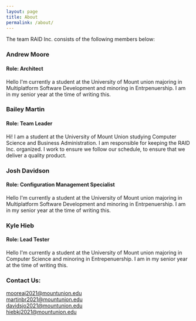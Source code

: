 ```yaml
---
layout: page
title: About
permalink: /about/
---
```


The team RAID Inc. consists of the following members below:

### Andrew Moore
#### Role: Architect
Hello I'm currently a student at the University of Mount union majoring in Multiplatform Software Development and minoring in Entrpenuership. I am in my senior year at the time of writing this. <br>

### Bailey Martin
#### Role: Team Leader
Hi! I am a student at the University of Mount Union studying Computer Science and Business Administration. I am responsible for keeping the RAID Inc. organized. I work to ensure we follow our schedule, to ensure that we deliver a quality product. <br>

### Josh Davidson
#### Role: Configuration Management Specialist
Hello I'm currently a student at the University of Mount union majoring in Multiplatform Software Development and minoring in Entrpenuership. I am in my senior year at the time of writing this. <br>

### Kyle Hieb
#### Role: Lead Tester
Hello I'm currently a student at the University of Mount union majoring in Computer Science and minoring in Entrepenuership. I am in my senior year at the time of writing this. <br>

### Contact Us:

[mooreaj2021@mountunion.edu](mailto:mooreaj2021@mountunion.edu) <br>
[martinbr2021@mountunion.edu](mailto:martinbr2021@mountunion.edu) <br>
[davidsjo2021@mountunion.edu](mailto:davidsjo2021@mountunion.edu) <br>
[hiebkj2021@mountunion.edu](mailto:hiebkj2021@mountunion.edu) <br>

